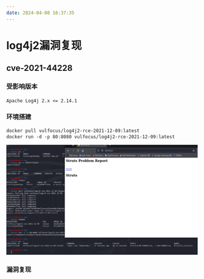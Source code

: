 ```yaml
---
date: 2024-04-08 16:37:35
---
```


# log4j2漏洞复现

## cve-2021-44228

### 受影响版本

`Apache Log4j 2.x <= 2.14.1`

### 环境搭建

```
docker pull vulfocus/log4j2-rce-2021-12-09:latest
docker run -d -p 80:8080 vulfocus/log4j2-rce-2021-12-09:latest
```
![](../资源文件/图片/log4j2漏洞复现-1.png)

### 漏洞复现

